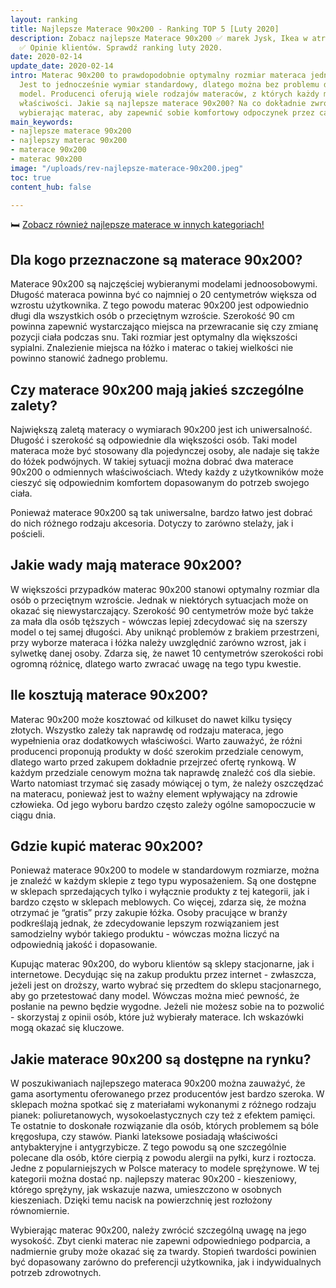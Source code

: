 ```yaml
---
layout: ranking
title: Najlepsze Materace 90x200 - Ranking TOP 5 [Luty 2020]
description: Zobacz najlepsze Materace 90x200 ✅ marek Jysk, Ikea w atrakcyjnych cenach.
  ✅ Opinie klientów. Sprawdź ranking luty 2020.
date: 2020-02-14
update_date: 2020-02-14
intro: Materac 90x200 to prawdopodobnie optymalny rozmiar materaca jednoosobowego.
  Jest to jednocześnie wymiar standardowy, dlatego można bez problemu dostać taki
  model. Producenci oferują wiele rodzajów materaców, z których każdy ma odmienne
  właściwości. Jakie są najlepsze materace 90x200? Na co dokładnie zwrócić uwagę,
  wybierając materac, aby zapewnić sobie komfortowy odpoczynek przez całą noc?
main_keywords:
- najlepsze materace 90x200
- najlepszy materac 90x200
- materace 90x200
- materac 90x200
image: "/uploads/rev-najlepsze-materace-90x200.jpeg"
toc: true
content_hub: false

---
```

🛏️ [Zobacz również najlepsze materace w innych kategoriach!](/pl/recenzje/najlepsze-materace.html)

## Dla kogo przeznaczone są materace 90x200?

Materace 90x200 są najczęściej wybieranymi modelami jednoosobowymi. Długość materaca powinna być co najmniej o 20 centymetrów większa od wzrostu użytkownika. Z tego powodu materac 90x200 jest odpowiednio długi dla wszystkich osób o przeciętnym wzroście. Szerokość 90 cm powinna zapewnić wystarczająco miejsca na przewracanie się czy zmianę pozycji ciała podczas snu. Taki rozmiar jest optymalny dla większości sypialni. Znalezienie miejsca na łóżko i materac o takiej wielkości nie powinno stanowić żadnego problemu.

## Czy materace 90x200 mają jakieś szczególne zalety?

Największą zaletą materacy o wymiarach 90x200 jest ich uniwersalność. Długość i szerokość są odpowiednie dla większości osób. Taki model materaca może być stosowany dla pojedynczej osoby, ale nadaje się także do łóżek podwójnych. W takiej sytuacji można dobrać dwa materace 90x200 o odmiennych właściwościach. Wtedy każdy z użytkowników może cieszyć się odpowiednim komfortem dopasowanym do potrzeb swojego ciała.

Ponieważ materace 90x200 są tak uniwersalne, bardzo łatwo jest dobrać do nich różnego rodzaju akcesoria. Dotyczy to zarówno stelaży, jak i pościeli.

## Jakie wady mają materace 90x200?

W większości przypadków materac 90x200 stanowi optymalny rozmiar dla osób o przeciętnym wzroście. Jednak w niektórych sytuacjach może on okazać się niewystarczający. Szerokość 90 centymetrów może być także za mała dla osób tęższych - wówczas lepiej zdecydować się na szerszy model o tej samej długości. Aby uniknąć problemów z brakiem przestrzeni, przy wyborze materaca i łóżka należy uwzględnić zarówno wzrost, jak i sylwetkę danej osoby. Zdarza się, że nawet 10 centymetrów szerokości robi ogromną różnicę, dlatego warto zwracać uwagę na tego typu kwestie.

## Ile kosztują materace 90x200?

Materac 90x200 może kosztować od kilkuset do nawet kilku tysięcy złotych. Wszystko zależy tak naprawdę od rodzaju materaca, jego wypełnienia oraz dodatkowych właściwości. Warto zauważyć, że różni producenci proponują produkty w dość szerokim przedziale cenowym, dlatego warto przed zakupem dokładnie przejrzeć ofertę rynkową. W każdym przedziale cenowym można tak naprawdę znaleźć coś dla siebie. Warto natomiast trzymać się zasady mówiącej o tym, że należy oszczędzać na materacu, ponieważ jest to ważny element wpływający na zdrowie człowieka. Od jego wyboru bardzo często zależy ogólne samopoczucie w ciągu dnia.

## Gdzie kupić materac 90x200?

Ponieważ materace 90x200 to modele w standardowym rozmiarze, można je znaleźć w każdym sklepie z tego typu wyposażeniem. Są one dostępne w sklepach sprzedających tylko i wyłącznie produkty z tej kategorii, jak i bardzo często w sklepach meblowych. Co więcej, zdarza się, że można otrzymać je “gratis” przy zakupie łóżka. Osoby pracujące w branży podkreślają jednak, że zdecydowanie lepszym rozwiązaniem jest samodzielny wybór takiego produktu - wówczas można liczyć na odpowiednią jakość i dopasowanie.

Kupując materac 90x200, do wyboru klientów są sklepy stacjonarne, jak i internetowe. Decydując się na zakup produktu przez internet - zwłaszcza, jeżeli jest on droższy, warto wybrać się przedtem do sklepu stacjonarnego, aby go przetestować dany model. Wówczas można mieć pewność, że posłanie na pewno będzie wygodne. Jeżeli nie możesz sobie na to pozwolić - skorzystaj z opinii osób, które już wybierały materace. Ich wskazówki mogą okazać się kluczowe.

## Jakie materace 90x200 są dostępne na rynku?

W poszukiwaniach najlepszego materaca 90x200 można zauważyć, że gama asortymentu oferowanego przez producentów jest bardzo szeroka. W sklepach można spotkać się z materiałami wykonanymi z różnego rodzaju pianek: poliuretanowych, wysokoelastycznych czy też z efektem pamięci. Te ostatnie to doskonałe rozwiązanie dla osób, których problemem są bóle kręgosłupa, czy stawów. Pianki lateksowe posiadają właściwości antybakteryjne i antygrzybicze. Z tego powodu są one szczególnie polecane dla osób, które cierpią z powodu alergii na pyłki, kurz i roztocza. Jedne z popularniejszych w Polsce materacy to modele sprężynowe. W tej kategorii można dostać np. najlepszy materac 90x200 - kieszeniowy, którego sprężyny, jak wskazuje nazwa, umieszczono w osobnych kieszeniach. Dzięki temu nacisk na powierzchnię jest rozłożony równomiernie.

Wybierając materac 90x200, należy zwrócić szczególną uwagę na jego wysokość. Zbyt cienki materac nie zapewni odpowiedniego podparcia, a nadmiernie gruby może okazać się za twardy. Stopień twardości powinien być dopasowany zarówno do preferencji użytkownika, jak i indywidualnych potrzeb zdrowotnych.